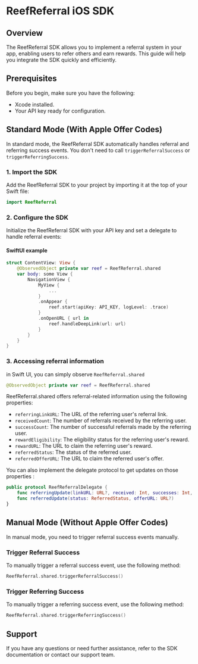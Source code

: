 # ReefReferral iOS SDK

## Overview

The ReefReferral SDK allows you to implement a referral system in your app, enabling users to refer others and earn rewards. This guide will help you integrate the SDK quickly and efficiently.

## Prerequisites

Before you begin, make sure you have the following:

- Xcode installed.
- Your API key ready for configuration.

## Standard Mode (With Apple Offer Codes)

In standard mode, the ReefReferral SDK automatically handles referral and referring success events. You don't need to call `triggerReferralSuccess` or `triggerReferringSuccess`.

### 1. Import the SDK

Add the ReefReferral SDK to your project by importing it at the top of your Swift file:

```swift
import ReefReferral
```

### 2. Configure the SDK
Initialize the ReefReferral SDK with your API key and set a delegate to handle referral events:

#### SwiftUI example
```swift
struct ContentView: View {
    @ObservedObject private var reef = ReefReferral.shared
    var body: some View {
        NavigationView {
            MyView {
                ...
            }
            .onAppear {
                reef.start(apiKey: API_KEY, logLevel: .trace)
            }
            .onOpenURL { url in
                reef.handleDeepLink(url: url)
            }
        }
    }
}
```

### 3. Accessing referral information

in Swift UI, you can simply observe `ReefReferral.shared`
```swift
@ObservedObject private var reef = ReefReferral.shared
```

ReefReferral.shared offers referral-related information using the following properties:

- `referringLinkURL`: The URL of the referring user's referral link.
- `receivedCount`: The number of referrals received by the referring user.
- `successCount`: The number of successful referrals made by the referring user.
- `rewardEligibility`: The eligibility status for the referring user's reward.
- `rewardURL`: The URL to claim the referring user's reward.
- `referredStatus`: The status of the referred user.
- `referredOfferURL`: The URL to claim the referred user's offer.

You can also implement the delegate protocol to get updates on those properties :

```swift
public protocol ReefReferralDelegate {
    func referringUpdate(linkURL: URL?, received: Int, successes: Int, rewardEligibility: ReferringRewardStatus, rewardURL: URL?)
    func referredUpdate(status: ReferredStatus, offerURL: URL?)
}
``` 

## Manual Mode (Without Apple Offer Codes)
In manual mode, you need to trigger referral success events manually.


### Trigger Referral Success
To manually trigger a referral success event, use the following method:

```swift
ReefReferral.shared.triggerReferralSuccess()
```

### Trigger Referring Success
To manually trigger a referring success event, use the following method:

```swift
ReefReferral.shared.triggerReferringSuccess()
```

## Support

If you have any questions or need further assistance, refer to the SDK documentation or contact our support team.

